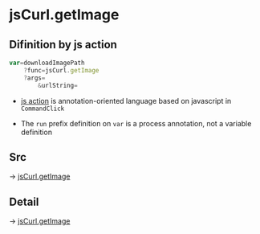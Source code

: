 # jsCurl.getImage

## Difinition by js action

```js.js
var=downloadImagePath
	?func=jsCurl.getImage
	?args=
		&urlString=
```

- [js action](#) is annotation-oriented language based on javascript in `CommandClick`

- The `run` prefix definition on `var` is a process annotation, not a variable definition

## Src

-> [jsCurl.getImage](https://github.com/puutaro/CommandClick/blob/master/app/src/main/java/com/puutaro/commandclick/fragment_lib/terminal_fragment/js_interface/JsCurl.kt#L133)

## Detail

-> [jsCurl.getImage](https://github.com/puutaro/CommandClick/blob/master/md/developer/js_interface/details/JsCurl/getImage.md)
